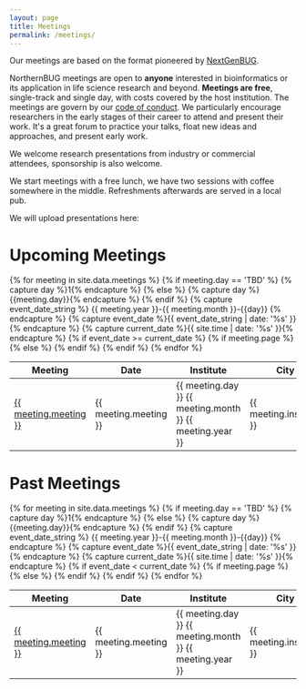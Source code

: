 ```yaml
---
layout: page
title: Meetings
permalink: /meetings/
---
```


Our meetings are based on the format pioneered by [NextGenBUG](http://nextgenbug.org).

NorthernBUG meetings are open to **anyone** interested in bioinformatics or its application
in life science research and beyond. **Meetings are free**, single-track and single day, with costs covered
by the host institution. The meetings are govern by our [code of conduct](https://northernbug.github.io/code_of_conduct). 
We particularly encourage researchers in the early stages of their career to attend and present their work. 
It's a great forum to practice your talks, float new ideas and approaches, and present early work.

We welcome research presentations from industry or commercial attendees, sponsorship is also welcome.

We start meetings with a free lunch, we have two sessions with coffee somewhere in the middle. Refreshments
afterwards are served in a local pub.

We will upload presentations here:

# Upcoming Meetings

<table>
<thead>
<th>Meeting</th>
<th>Date</th>
<th>Institute</th>
<th>City</th>
</thead>
{% for meeting in site.data.meetings %}
{% if meeting.day == 'TBD' %}
{% capture day %}1{% endcapture %}
{% else %}
{% capture day %}{{meeting.day}}{% endcapture %}
{% endif %}
{% capture event_date_string %} {{ meeting.year }}-{{ meeting.month }}-{{day}} {% endcapture %}
{% capture event_date %}{{ event_date_string | date: '%s' }}{% endcapture %}
{% capture current_date %}{{ site.time | date: '%s' }}{% endcapture %}
{% if event_date >= current_date %}
<tr>
{% if meeting.page %}
<td><a href="/{{meeting.page}}">{{ meeting.meeting }}</a></td>
{% else %}
<td>{{ meeting.meeting }}</td>
{% endif %}
<td>{{ meeting.day }} {{ meeting.month }} {{ meeting.year }}</td>
<td>{{ meeting.institute }}</td>
<td>{{ meeting.city }}</td>
</tr>
{% endif %}
{% endfor %}
</table>

# Past Meetings

<table>
<thead>
<th>Meeting</th>
<th>Date</th>
<th>Institute</th>
<th>City</th>
</thead>
{% for meeting in site.data.meetings %}
{% if meeting.day == 'TBD' %}
{% capture day %}1{% endcapture %}
{% else %}
{% capture day %}{{meeting.day}}{% endcapture %}
{% endif %}
{% capture event_date_string %} {{ meeting.year }}-{{ meeting.month }}-{{day}} {% endcapture %}
{% capture event_date %}{{ event_date_string | date: '%s' }}{% endcapture %}
{% capture current_date %}{{ site.time | date: '%s' }}{% endcapture %}
{% if event_date < current_date %}
<tr>
{% if meeting.page %}
<td><a href="/{{meeting.page}}">{{ meeting.meeting }}</a></td>
{% else %}
<td>{{ meeting.meeting }}</td>
{% endif %}
<td>{{ meeting.day }} {{ meeting.month }} {{ meeting.year }}</td>
<td>{{ meeting.institute }}</td>
<td>{{ meeting.city }}</td>
</tr>
{% endif %}
{% endfor %}
</table>
